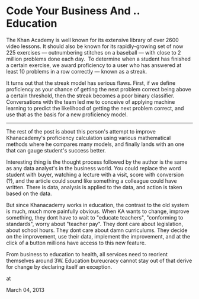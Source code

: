 # Code Your Business And .. Education
The Khan Academy is well known for its extensive library of over 2600 video lessons. It should also be known for its rapidly-growing set of now 225 exercises — outnumbering stitches on a baseball — with close to 2 million problems done each day.  To determine when a student has finished a certain exercise, we award proficiency to a user who has answered at least 10 problems in a row correctly — known as a streak.

It turns out that the streak model has serious flaws. First, if we define proficiency as your chance of getting the next problem correct being above a certain threshold, then the streak becomes a poor binary classifier. Conversations with the team led me to conceive of applying machine learning to predict the likelihood of getting the next problem correct, and use that as the basis for a new proficiency model.

---

The rest of the post is about this person's attempt to improve Khanacademy's proficiency calculation using various mathematical methods where he compares many models, and finally lands with an   one that can gauge student's success better.

Interesting thing is the thought process followed by the author is the same as any data analyst's in the business world. You could replace the word student with buyer, watching a lecture with a visit, score with conversion (?), and the article could sound like something a colleague could have written. There is data, analysis is applied to the data, and action is taken based on the data.

But since Khanacademy works in education, the contrast to the old system is much, much more painfully obvious. When KA wants to change, improve something, they dont have to wait to "educate teachers", "conforming to standards", worry about "teacher pay". They dont care about legislation, about school hours. They dont care about damn curriculums. They decide on the improvement, use their data, implement the improvement, and at the click of a button millions have access to this new feature.

From business to education to health, all services need to reorient themselves around 3W. Education bureucracy cannot stay out of that derive for change by declaring itself  an exception. 







at

March 04, 2013















